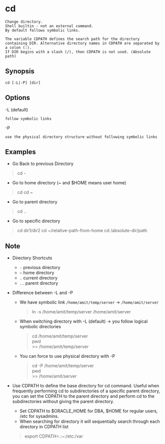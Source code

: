 # cd

    Change directory.
    Shell builtin - not an external command.
    By default follows symbolic links.

    The variable CDPATH defines the search path for the directory containing DIR. Alternative directory names in CDPATH are separated by a colon (:).
    If DIR begins with a slash (/), then CDPATH is not used. (Absolute path)

## Synopsis

`cd [-L|-P] [dir]`

## Options

-L (default)

    follow symbolic links

-P

    use the physical directory structure without following symbolic links

## Examples

* Go Back to previous Directory

> cd -

* Go to home directory (~ and $HOME means user home)

> cd
> cd ~

* Go to parent directory

> cd ..

* Go to specific directory

> cd dir1/dir2
> cd ~/relative-path-from-home
> cd /absolute-dir/path

## Note

* Directory Shortcuts  
  * `-` previous directory
  * `~` home directory
  * `.` current directory
  * `..` parent directory

* Difference between -L and -P
  * We have symbolic link `/home/amit/temp/server` -> `/home/amit/server`
    > ln -s /home/amit/temp/server /home/amit/server  

  * When switching directory with -L (default) -> you follow logical symbolic directories
    > cd /home/amit/temp/server  
    > pwd  
        >> /home/amit/temp/server

  * You can force to use physical directory with -P
    > cd -P /home/amit/temp/server  
    > pwd  
        >> /home/amit/server

* Use CDPATH to define the base directory for cd command. Useful when frequently performing cd to subdirectories of a specific parent directory, you can set the CDPATH to the parent directory and perform cd to the subdirectories without giving the parent directory.
  * Set CDPATH to $ORACLE_HOME for DBA, $HOME for regular users, /etc for sysadmins.
  * When searching for directory it will sequentially search through each directory in CDPATH list

  > export CDPATH=.:~:/etc:/var

